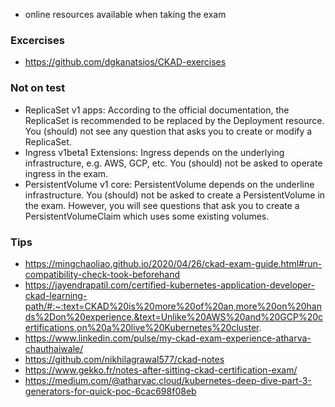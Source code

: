 * online resources available when taking the exam

### Excercises
* https://github.com/dgkanatsios/CKAD-exercises

### Not on test
* ReplicaSet v1 apps: According to the official documentation, the ReplicaSet is recommended to be replaced by the Deployment resource. You (should) not see any question that asks you to create or modify a ReplicaSet.
* Ingress v1beta1 Extensions: Ingress depends on the underlying infrastructure, e.g. AWS, GCP, etc. You (should) not be asked to operate ingress in the exam.
* PersistentVolume v1 core: PersistentVolume depends on the underline infrastructure. You (should) not be asked to create a PersistentVolume in the exam. However, you will see questions that ask you to create a PersistentVolumeClaim which uses some existing volumes.


### Tips
* https://mingchaoliao.github.io/2020/04/26/ckad-exam-guide.html#run-compatibility-check-took-beforehand
* https://jayendrapatil.com/certified-kubernetes-application-developer-ckad-learning-path/#:~:text=CKAD%20is%20more%20of%20an,more%20on%20hands%2Don%20experience.&text=Unlike%20AWS%20and%20GCP%20certifications,on%20a%20live%20Kubernetes%20cluster.
* https://www.linkedin.com/pulse/my-ckad-exam-experience-atharva-chauthaiwale/
* https://github.com/nikhilagrawal577/ckad-notes
* https://www.gekko.fr/notes-after-sitting-ckad-certification-exam/
* https://medium.com/@atharvac.cloud/kubernetes-deep-dive-part-3-generators-for-quick-poc-6cac698f08eb